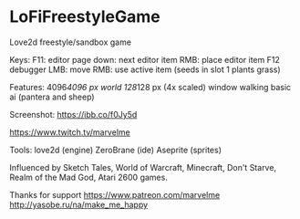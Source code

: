 # LoFiFreestyleGame
Love2d freestyle/sandbox game

Keys:
F11: editor 
	page down: next editor item
	RMB: place editor item
F12 debugger
LMB: move
RMB: use active item (seeds in slot 1 plants grass)



Features: 
	4096*4096 px world
	128*128 px (4x scaled) window
	walking
	basic ai (pantera and sheep)

Screenshot:
	https://ibb.co/f0Jy5d





https://www.twitch.tv/marvelme


Tools:
love2d (engine)
ZeroBrane (ide)
Aseprite (sprites)

Influenced by Sketch Tales, World of Warcraft, Minecraft, Don't Starve, Realm of the Mad God, Atari 2600 games.

Thanks for support
https://www.patreon.com/marvelme
http://yasobe.ru/na/make_me_happy